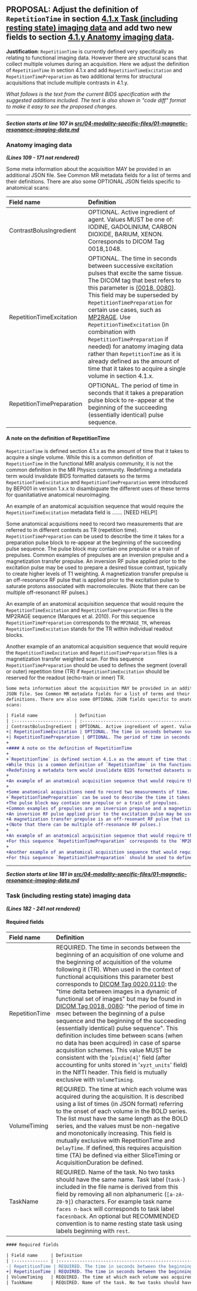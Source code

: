 ## **PROPOSAL**: Adjust the definition of `RepetitionTime` in section [4.1.x Task (including resting state) imaging data](https://github.com/bids-standard/bids-specification/blob/master/src/04-modality-specific-files/01-magnetic-resonance-imaging-data.md#task-including-resting-state-imaging-data) and add two new fields to section [4.1.y Anatomy imaging data](https://github.com/bids-standard/bids-specification/blob/master/src/04-modality-specific-files/01-magnetic-resonance-imaging-data.md#anatomy-imaging-data).

**Justification**: `RepetitionTime` is currently defined very specifically as relating to functional imaging data.
However there are structural scans that collect multiple volumes during an acquisition.
Here we adjust the definition of `RepetitionTime` in section 4.1.x and add `RepetitionTimeExcitation` and `RepetitionTimePreparation` as two additional terms for structural acquisitions that include multiple contrasts in 4.1.y.

*What follows is the text from the current BIDS specification with the suggested additions included.*
*The text is also shown in "code diff" format to make it easy to see the proposed changes.*

---

***Section starts at line 107 in [src/04-modality-specific-files/01-magnetic-resonance-imaging-data.md](https://github.com/bids-standard/bids-specification/blob/master/src/04-modality-specific-files/01-magnetic-resonance-imaging-data.md#anatomy-imaging-data)***

### Anatomy imaging data

***(Lines 109 - 171 not rendered)***

Some meta information about the acquisition MAY be provided in an additional
JSON file. See Common MR metadata fields for a list of terms and their
definitions. There are also some OPTIONAL JSON fields specific to anatomical
scans:

| Field name              | Definition                                                                                                                                         |
| :---------------------- | :-------------------------------------------------------------------------------------------------------------------------------------------------------------------------------------------------------------------------------------------------------------------------------------------------------------------------------------------------------------------------------------- |
| ContrastBolusIngredient | OPTIONAL. Active ingredient of agent. Values MUST be one of: IODINE, GADOLINIUM, CARBON DIOXIDE, BARIUM, XENON. Corresponds to DICOM Tag 0018,1048. |
| RepetitionTimeExcitation | OPTIONAL. The time in seconds between successive excitation pulses that excite the same tissue. The DICOM tag that best refers to this parameter is [(0018, 0080)](http://dicomlookup.com/lookup.asp?sw=Tnumber&q=(0018,0080)). This field may be superseded by `RepetitionTimePreparation` for certain use cases, such as [MP2RAGE](https://infoscience.epfl.ch/record/172927/files/mp2rage.pdf). Use `RepetitionTimeExcitation` (in combination with `RepetitionTimePreparation` if needed) for anatomy imaging data rather than `RepetitionTime` as it is already defined as the amount of time that it takes to acquire a single volume in section 4.1.x. |
| RepetitionTimePreparation | OPTIONAL. The period of time in seconds that it takes a preparation pulse block to re-appear at the beginning of the succeeding (essentially identical) pulse sequence. |

#### A note on the definition of RepetitionTime

`RepetitionTime` is defined section 4.1.x as the amount of time that it takes to acquire a single volume.
While this is a common definition of `RepetitionTime` in the functional MRI analysis community, it is not the common definition in the MR Physics community.
Redefining a metadata term would invalidate BIDS formatted datasets so the terms `RepetitionTimeExcitation` and `RepetitionTimePreparation` were introduced by BEP001 in version 1.x.x to disambiguate the different uses of these terms for quanitatiative anatomical neuroimaging.

An example of an anatomical acquisition sequence that would require the `RepetitionTimeExcitation` metadata field is ....... [NEED HELP!]

Some anatomical acquisitions need to record two measurements that are referred to in different contexts as TR (repetition time).
`RepetitionTimePreparation` can be used to describe the time it takes for a preparation pulse block to re-appear at the beginning of the succeeding pulse sequence.
The pulse block may contain one prepulse or a train of prepulses.
Common examples of prepulses are an inversion prepulse and a magnetization transfer prepulse.
An inversion RF pulse applied prior to the excitation pulse may be used to prepare a desired tissue contrast, typically to create higher levels of T1 weighting.
A magnetization transfer prepulse is an off-resonance RF pulse that is applied prior to the excitation pulse to saturate protons associated with macromolecules.
(Note that there can be multiple off-resonanct RF pulses.)

An example of an anatomical acquisition sequence that would require the `RepetitionTimeExcitation` and `RepetitionTimePreparation` files is the MP2RAGE sequence (Marques et al. 2010).
For this sequence `RepetitionTimePreparation` corresponds to the `MP2RAGE_TR`, whereas `RepetitionTimeExcitation` stands for the TR within individual readout blocks.

Another example of an anatomical acquisition sequence that would require the `RepetitionTimeExcitation` and `RepetitionTimePreparation` files is a magnetization transfer weighted scan.
For this sequence `RepetitionTimePreparation` should be used to defines the segment (overall or outer) repetition time (TR) if `RepetitionTimeExcitation` should be reserved for the readout (echo-train or inner) TR. 

```diff
Some meta information about the acquisition MAY be provided in an additional
JSON file. See Common MR metadata fields for a list of terms and their
definitions. There are also some OPTIONAL JSON fields specific to anatomical
scans:

| Field name              | Definition                                                                                                                                         |
| :---------------------- | :-------------------------------------------------------------------------------------------------------------------------------------------------------------------------------------------------------------------------------------------------------------------------------------------------------------------------------------------------------------------------------------- |
| ContrastBolusIngredient | OPTIONAL. Active ingredient of agent. Values MUST be one of: IODINE, GADOLINIUM, CARBON DIOXIDE, BARIUM, XENON. Corresponds to DICOM Tag 0018,1048. |
+| RepetitionTimeExcitation | OPTIONAL. The time in seconds between successive excitation pulses that excite the same tissue. The DICOM tag that best refers to this parameter is [(0018, 0080)](http://dicomlookup.com/lookup.asp?sw=Tnumber&q=(0018,0080)). This field may be superseded by `RepetitionTimePreparation` for certain use cases, such as [MP2RAGE](https://infoscience.epfl.ch/record/172927/files/mp2rage.pdf). Use `RepetitionTimeExcitation` (in combination with `RepetitionTimePreparation` if needed) for anatomy imaging data rather than `RepetitionTime` as it is already defined as the amount of time that it takes to acquire a single volume in section 4.1.x. |
+| RepetitionTimePreparation | OPTIONAL. The period of time in seconds that it takes a preparation pulse block to re-appear at the beginning of the succeeding (essentially identical) pulse sequence. |
+
+#### A note on the definition of RepetitionTime
+
+`RepetitionTime` is defined section 4.1.x as the amount of time that it takes to acquire a single volume.
+While this is a common definition of `RepetitionTime` in the functional MRI analysis community, it is not the common definition in the MR Physics community.
+Redefining a metadata term would invalidate BIDS formatted datasets so the terms `RepetitionTimeExcitation` and `RepetitionTimePreparation` were introduced by BEP001 in version 1.x.x to disambiguate the different uses of these terms for quanitatiative anatomical neuroimaging.
+
+An example of an anatomical acquisition sequence that would require the `RepetitionTimeExcitation` metadata field is .......
+
+Some anatomical acquisitions need to record two measurements of time.
+`RepetitionTimePreparation` can be used to describe the time it takes for a preparation pulse block to re-appear at the beginning of the succeeding pulse sequence.
+The pulse block may contain one prepulse or a train of prepulses.
+Common examples of prepulses are an inversion prepulse and a magnetization transfer prepulse.
+An inversion RF pulse applied prior to the excitation pulse may be used to prepare a desired tissue contrast, typically to create higher levels of T1 weighting.
+A magnetization transfer prepulse is an off-resonant RF pulse that is applied prior to the excitation pulse to saturate protons associated with macromolecules.
+(Note that there can be multiple off-resonance RF pulses.)
+
+An example of an anatomical acquisition sequence that would require the `RepetitionTimeExcitation` and `RepetitionTimePreparation` files is the MP2RAGE sequence (Marques et al. 2010).
+For this sequence `RepetitionTimePreparation` corresponds to the `MP2RAGE_TR`, whereas `RepetitionTimeExcitation` stands for the TR within individual readout blocks.
+
+Another example of an anatomical acquisition sequence that would require the `RepetitionTimeExcitation` and `RepetitionTimePreparation` files is a magnetization transfer weighted scan.
+For this sequence `RepetitionTimePreparation` should be used to defines the segment (overall or outer) repetition time (TR) if `RepetitionTimeExcitation` should be reserved for the readout (echo-train or inner) TR. 
```
---

***Section starts at line 181 in [src/04-modality-specific-files/01-magnetic-resonance-imaging-data.md](https://github.com/bids-standard/bids-specification/blob/master/src/04-modality-specific-files/01-magnetic-resonance-imaging-data.md#anatomy-imaging-data#task-including-resting-state-imaging-data)***

### Task (including resting state) imaging data

***(Lines 182 - 241 not rendered)***

#### Required fields

| Field name     | Definition                                                                                                                                                                                                                                                                                                                                                                                                                                                                                                                                                     |
| :------------- | :------------------------------------------------------------------------------------------------------------------------------------------------------------------------------------------------------------------------------------------------------------------------------------------------------------------------------------------------------------------------------------------------------------------------------------------------------------------------------------------------------------------------------------------------------------- |
| RepetitionTime | REQUIRED. The time in seconds between the beginning of an acquisition of one volume and the beginning of acquisition of the volume following it (TR). When used in the context of functional acquisitions this parameter best corresponds to [DICOM Tag 0020,0110](http://dicomlookup.com/lookup.asp?sw=Tnumber&q=(0020,0110)): the "time delta between images in a dynamic of functional set of images" but may be found in [DICOM Tag 0018, 0080](http://dicomlookup.com/lookup.asp?sw=Tnumber&q=(0018,0080)): "the period of time in msec between the beginning of a pulse sequence and the beginning of the succeeding (essentially identical) pulse sequence". This definition includes time between scans (when no data has been acquired) in case of sparse acquisition schemes. This value MUST be consistent with the '`pixdim[4]`' field (after accounting for units stored in '`xyzt_units`' field) in the NIfTI header. This field is mutually exclusive with `VolumeTiming`. |
| VolumeTiming   | REQUIRED. The time at which each volume was acquired during the acquisition. It is described using a list of times (in JSON format) referring to the onset of each volume in the BOLD series. The list must have the same length as the BOLD series, and the values must be non-negative and monotonically increasing. This field is mutually exclusive with RepetitionTime and `DelayTime`. If defined, this requires acquisition time (TA) be defined via either SliceTiming or AcquisitionDuration be defined.                                              |
| TaskName       | REQUIRED. Name of the task. No two tasks should have the same name. Task label (`task-`) included in the file name is derived from this field by removing all non alphanumeric (`[a-zA-Z0-9]`) characters. For example task name `faces n-back` will corresponds to task label `facesnback`. An optional but RECOMMENDED convention is to name resting state task using labels beginning with `rest`.  

```diff
#### Required fields

| Field name     | Definition                                                                                                                                                                                                                                                                                                                                                                                                                                                                                                                                                     |
| :------------- | :------------------------------------------------------------------------------------------------------------------------------------------------------------------------------------------------------------------------------------------------------------------------------------------------------------------------------------------------------------------------------------------------------------------------------------------------------------------------------------------------------------------------------------------------------------- |
-| RepetitionTime | REQUIRED. The time in seconds between the beginning of an acquisition of one volume and the beginning of acquisition of the volume following it (TR). Please note that this definition includes time between scans (when no data has been acquired) in case of sparse acquisition schemes. This value needs to be consistent with the `pixdim[4]` field (after accounting for units stored in `xyzt_units` field) in the NIfTI header. This field is mutually exclusive with `VolumeTiming` and is derived from DICOM Tag 0018, 0080 and converted to seconds. |
+| RepetitionTime | REQUIRED. The time in seconds between the beginning of an acquisition of one volume and the beginning of acquisition of the volume following it (TR). When used in the context of functional acquisitions this parameter best corresponds to [DICOM Tag 0020,0110](http://dicomlookup.com/lookup.asp?sw=Tnumber&q=(0020,0110)): the "time delta between images in a dynamic of functional set of images" but may be found in [DICOM Tag 0018, 0080](http://dicomlookup.com/lookup.asp?sw=Tnumber&q=(0018,0080)): "the period of time in msec between the beginning of a pulse sequence and the beginning of the succeeding (essentially identical) pulse sequence". This definition includes time between scans (when no data has been acquired) in case of sparse acquisition schemes. This value MUST be consistent with the '`pixdim[4]`' field (after accounting for units stored in '`xyzt_units`' field) in the NIfTI header. This field is mutually exclusive with `VolumeTiming`. |
| VolumeTiming   | REQUIRED. The time at which each volume was acquired during the acquisition. It is described using a list of times (in JSON format) referring to the onset of each volume in the BOLD series. The list must have the same length as the BOLD series, and the values must be non-negative and monotonically increasing. This field is mutually exclusive with RepetitionTime and `DelayTime`. If defined, this requires acquisition time (TA) be defined via either SliceTiming or AcquisitionDuration be defined.                                              |
| TaskName       | REQUIRED. Name of the task. No two tasks should have the same name. Task label (`task-`) included in the file name is derived from this field by removing all non alphanumeric (`[a-zA-Z0-9]`) characters. For example task name `faces n-back` will corresponds to task label `facesnback`. An optional but RECOMMENDED convention is to name resting state task using labels beginning with `rest`.              
```